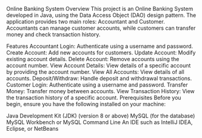 Online Banking System
Overview
This project is an Online Banking System developed in Java, using the Data Access Object (DAO) design pattern. The application provides two main roles: Accountant and Customer. Accountants can manage customer accounts, while customers can transfer money and check transaction history.

Features
Accountant
Login: Authenticate using a username and password.
Create Account: Add new accounts for customers.
Update Account: Modify existing account details.
Delete Account: Remove accounts using the account number.
View Account Details: View details of a specific account by providing the account number.
View All Accounts: View details of all accounts.
Deposit/Withdraw: Handle deposit and withdrawal transactions.
Customer
Login: Authenticate using a username and password.
Transfer Money: Transfer money between accounts.
View Transaction History: View the transaction history of a specific account.
Prerequisites
Before you begin, ensure you have the following installed on your machine:

Java Development Kit (JDK) (version 8 or above)
MySQL (for the database)
MySQL Workbench or MySQL Command Line
An IDE such as IntelliJ IDEA, Eclipse, or NetBeans

